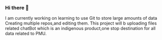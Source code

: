 ### Hi there 👋

I am currently working on learning to use Git to store large amounts of data
Creating multiple repos,and editing them.
This project will b uploading files related chatBot which is an indigenous product,one stop
destination for all data related to PMU.
